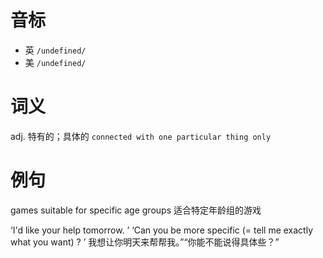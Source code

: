 # 音标

- 英 `/undefined/`
- 美 `/undefined/`

# 词义

adj. 特有的；具体的
`connected with one particular thing only`

# 例句

games suitable for specific age groups
适合特定年龄组的游戏

‘I'd like your help tomorrow. ’ ‘Can you be more specific (= tell me exactly what you want) ? ’
我想让你明天来帮帮我。”“你能不能说得具体些？”


